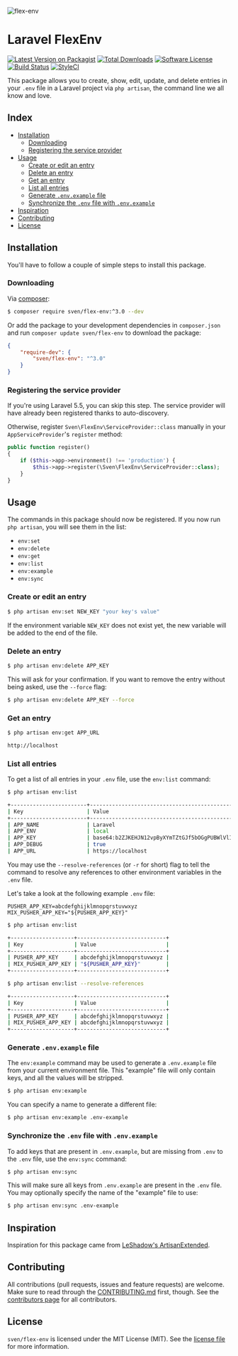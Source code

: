 ![flex-env](https://cloud.githubusercontent.com/assets/11269635/12526309/85a09084-c16c-11e5-8099-cddf6f8fce78.jpg)

# Laravel FlexEnv
[![Latest Version on Packagist][ico-version]][link-packagist]
[![Total Downloads][ico-downloads]][link-downloads]
[![Software License][ico-license]](LICENSE.md)
[![Build Status][ico-build]][link-build]
[![StyleCI][ico-styleci]][link-styleci]

This package allows you to create, show, edit, update, and delete entries in
your `.env` file in a Laravel project via `php artisan`, the command line
we all know and love.

## Index
- [Installation](#installation)
  - [Downloading](#downloading)
  - [Registering the service provider](#registering-the-service-provider)
- [Usage](#usage)
  - [Create or edit an entry](#create-or-edit-an-entry)
  - [Delete an entry](#delete-an-entry)
  - [Get an entry](#get-an-entry)
  - [List all entries](#list-all-entries)
  - [Generate `.env.example` file](#generate-envexample-file)
  - [Synchronize the `.env` file with `.env.example`](#synchronize-the-env-file-with-envexample)
- [Inspiration](#inspiration)
- [Contributing](#contributing)
- [License](#license)

## Installation
You'll have to follow a couple of simple steps to install this package.

### Downloading
Via [composer](http://getcomposer.org):

```bash
$ composer require sven/flex-env:^3.0 --dev
```

Or add the package to your development dependencies in `composer.json` and run
`composer update sven/flex-env` to download the package:

```json
{
    "require-dev": {
        "sven/flex-env": "^3.0"
    }
}
```

### Registering the service provider
If you're using Laravel 5.5, you can skip this step. The service provider will have already been registered
thanks to auto-discovery. 

Otherwise, register `Sven\FlexEnv\ServiceProvider::class` manually in your `AppServiceProvider`'s
`register` method:

```php
public function register()
{
    if ($this->app->environment() !== 'production') {
        $this->app->register(\Sven\FlexEnv\ServiceProvider::class);
    }    
}
```

## Usage
The commands in this package should now be registered. If you now run `php artisan`,
you will see them in the list:

- `env:set`
- `env:delete`
- `env:get`
- `env:list`
- `env:example`
- `env:sync`

### Create or edit an entry
```bash
$ php artisan env:set NEW_KEY "your key's value"
```

If the environment variable `NEW_KEY` does not exist yet, the new variable will be
added to the end of the file.

### Delete an entry
```bash
$ php artisan env:delete APP_KEY
```

This will ask for your confirmation. If you want to remove the entry without being asked,
use the `--force` flag: 

```bash
$ php artisan env:delete APP_KEY --force
```

### Get an entry
```bash
$ php artisan env:get APP_URL

http://localhost
```

### List all entries
To get a list of all entries in your `.env` file, use the `env:list` command:

```bash
$ php artisan env:list

+------------------------+-----------------------------------------------------+
| Key                    | Value                                               |
+------------------------+-----------------------------------------------------+
| APP_NAME               | Laravel                                             |
| APP_ENV                | local                                               |
| APP_KEY                | base64:b2ZJKEHJN12vpByXYmTZtGJf5bOGgPUBWlVlIQEHm2A= |
| APP_DEBUG              | true                                                |
| APP_URL                | https://localhost                                   |
```

You may use the `--resolve-references` (or `-r` for short) flag to tell the
command to resolve any references to other environment variables in the `.env` file.

Let's take a look at the following example `.env` file:

```
PUSHER_APP_KEY=abcdefghijklmnopqrstuvwxyz
MIX_PUSHER_APP_KEY="${PUSHER_APP_KEY}"
```

```bash
$ php artisan env:list

+--------------------+----------------------------+
| Key                | Value                      |
+--------------------+----------------------------+
| PUSHER_APP_KEY     | abcdefghijklmnopqrstuvwxyz |
| MIX_PUSHER_APP_KEY | "${PUSHER_APP_KEY}"        |
+--------------------+----------------------------+

$ php artisan env:list --resolve-references

+--------------------+----------------------------+
| Key                | Value                      |
+--------------------+----------------------------+
| PUSHER_APP_KEY     | abcdefghijklmnopqrstuvwxyz |
| MIX_PUSHER_APP_KEY | abcdefghijklmnopqrstuvwxyz |
+--------------------+----------------------------+
```

### Generate `.env.example` file
The `env:example` command may be used to generate a `.env.example` file
from your current environment file. This "example" file will only contain
keys, and all the values will be stripped.

```bash
$ php artisan env:example
```

You can specify a name to generate a different file:

```bash
$ php artisan env:example .env-example
```

### Synchronize the `.env` file with `.env.example`
To add keys that are present in `.env.example`, but are missing from `.env` to
the `.env` file, use the `env:sync` command:

```bash
$ php artisan env:sync
```

This will make sure all keys from `.env.example` are present in the `.env` file. You
may optionally specify the name of the "example" file to use:

```bash
$ php artisan env:sync .env-example
```

## Inspiration
Inspiration for this package came from [LeShadow's ArtisanExtended](https://github.com/LeShadow/ArtisanExtended).

## Contributing
All contributions (pull requests, issues and feature requests) are
welcome. Make sure to read through the [CONTRIBUTING.md](CONTRIBUTING.md) first,
though. See the [contributors page](../../graphs/contributors) for all contributors.

## License
`sven/flex-env` is licensed under the MIT License (MIT). See the [license file](LICENSE.md)
for more information.

[ico-version]: https://img.shields.io/packagist/v/sven/flex-env.svg?style=flat-square
[ico-license]: https://img.shields.io/badge/license-MIT-green.svg?style=flat-square
[ico-downloads]: https://img.shields.io/packagist/dt/sven/flex-env.svg?style=flat-square
[ico-build]: https://img.shields.io/travis/svenlujten/flex-env?style=flat-square
[ico-styleci]: https://styleci.io/repos/49644781/shield

[link-packagist]: https://packagist.org/packages/sven/flex-env
[link-downloads]: https://packagist.org/packages/sven/flex-env
[link-build]: https://travis-ci.org/svenluijten/flex-env
[link-styleci]: https://styleci.io/repos/49644781
